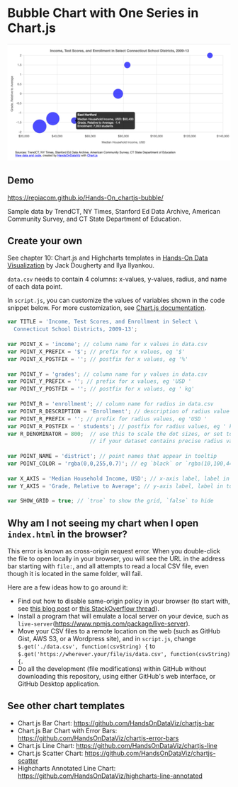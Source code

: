 # Bubble Chart with One Series in Chart.js

![Bubble chart with one series](./bubble.png)

## Demo 
https://repiacom.github.io/Hands-On_chartjs-bubble/

Sample data by TrendCT, NY Times, Stanford Ed Data Archive, American Community Survey,
and CT State Department of Education.

## Create your own
See chapter 10: Chart.js and Highcharts templates in [Hands-On Data Visualization](https://handsondataviz.org) by Jack Dougherty and Ilya Ilyankou.

`data.csv` needs to contain 4 columns: x-values, y-values, radius, and name of each data point.

In `script.js`, you can customize the values of variables shown in the code snippet below. For more customization, see [Chart.js documentation](https://www.chartjs.org/docs/latest/).

```javascript
var TITLE = 'Income, Test Scores, and Enrollment in Select \
  Connecticut School Districts, 2009-13';

var POINT_X = 'income'; // column name for x values in data.csv
var POINT_X_PREFIX = '$'; // prefix for x values, eg '$'
var POINT_X_POSTFIX = ''; // postfix for x values, eg '%'

var POINT_Y = 'grades'; // column name for y values in data.csv
var POINT_Y_PREFIX = ''; // prefix for x values, eg 'USD '
var POINT_Y_POSTFIX = ''; // postfix for x values, eg ' kg'

var POINT_R = 'enrollment'; // column name for radius in data.csv
var POINT_R_DESCRIPTION = 'Enrollment'; // description of radius value
var POINT_R_PREFIX = ''; // prefix for radius values, eg 'USD '
var POINT_R_POSTFIX = ' students'; // postfix for radius values, eg ' kg'
var R_DENOMINATOR = 800;  // use this to scale the dot sizes, or set to 1
                          // if your dataset contains precise radius values

var POINT_NAME = 'district'; // point names that appear in tooltip
var POINT_COLOR = 'rgba(0,0,255,0.7)'; // eg `black` or `rgba(10,100,44,0.8)`

var X_AXIS = 'Median Household Income, USD'; // x-axis label, label in tooltip
var Y_AXIS = 'Grade, Relative to Average'; // y-axis label, label in tooltip

var SHOW_GRID = true; // `true` to show the grid, `false` to hide
```

## Why am I not seeing my chart when I open `index.html` in the browser?
This error is known as cross-origin request error. When you double-click the file to open locally in your browser, you will see the URL in the address bar starting with `file:`, and all attempts to read a local CSV file, even though it is located in the same folder, will fail.

Here are a few ideas how to go around it:
* Find out how to disable same-origin policy in your browser (to start with, see [this blog post](https://alfilatov.com/posts/run-chrome-without-cors/) or [this StackOverflow thread](https://stackoverflow.com/questions/3102819/disable-same-origin-policy-in-chrome)).
* Install a program that will emulate a local server on your device, such as `live-server`(https://www.npmjs.com/package/live-server).
* Move your CSV files to a remote location on the web (such as GitHub Gist, AWS S3, or a Wordpress site),
and in `script.js`, change `$.get('./data.csv', function(csvString) {` to `$.get('https://wherever.your/file/is/data.csv', function(csvString) {`.
* Do all the development (file modifications) within GitHub without downloading this repository, using either GitHub's web interface, or GitHub Desktop application.

## See other chart templates
* Chart.js Bar Chart: https://github.com/HandsOnDataViz/chartjs-bar
* Chart.js Bar Chart with Error Bars: https://github.com/HandsOnDataViz/chartjs-error-bars
* Chart.js Line Chart: https://github.com/HandsOnDataViz/chartjs-line
* Chart.js Scatter Chart: https://github.com/HandsOnDataViz/chartjs-scatter
* Highcharts Annotated Line Chart: https://github.com/HandsOnDataViz/highcharts-line-annotated
